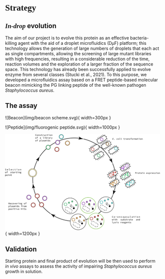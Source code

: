# **<span style="font-family:Source Code pro">Strategy</span>**

## *<span style="font-family:Source Code pro">In-drop* evolution</span>

The aim of our project is to evolve this protein as an effective bacteria-killing agent with the aid of a droplet microfluidics (DµF) platform; this technology allows the generation of large numbers of droplets that each act as single compartments, allowing the screening of large mutant libraries with high frequencies, resulting in a considerable reduction of the time, reaction volumes and the exploration of a larger fraction of the sequence space. This technology has already been successfully applied to evolve enzyme from several classes (Stucki et al., 2021). To this purpose, we developed a microfluidics assay based on a FRET peptide-based molecular beacon mimicking the PG linking peptide of the well-known pathogen *Staphylococcus aureus*.


## The assay

![Beacon](img/beacon scheme.svg){ width=300px }

![Peptide](img/fluorogenic peptide.svg){ width=1000px }


![Evolution_scheme](img/Iteration_cycle.svg){ width=1200px }



## Validation

Starting protein and final product of evolution will be then used to perform *in vivo* assays to assess the activity of impairing *Staphylococcus aureus* growth in solution.

